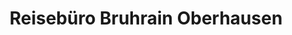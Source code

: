 ---
title: "Reisebüro Bruhrain Oberhausen"
url: /oberhausen-rheinhausen/reisebuero-bruhrain-oberhausen/
shop: Reisebüro
---